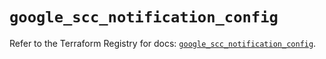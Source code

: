 # `google_scc_notification_config`

Refer to the Terraform Registry for docs: [`google_scc_notification_config`](https://registry.terraform.io/providers/drfaust92/google/4.16.4/docs/resources/scc_notification_config).
